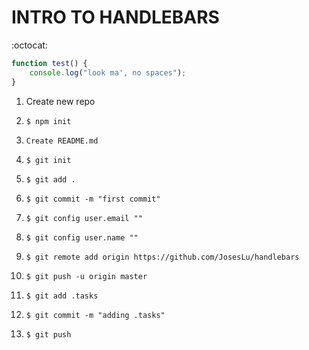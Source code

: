 # INTRO TO HANDLEBARS

:octocat: 

```javascript
function test() {
	console.log("look ma', no spaces");
}
```

1. Create new repo
1. ```$ npm init```
1. ```Create README.md```
1. ```$ git init```
1. ```$ git add .```
1. ```$ git commit -m "first commit"```
1. ```$ git config user.email ""```
1. ```$ git config user.name ""```
1. ```$ git remote add origin https://github.com/JosesLu/handlebars```
1. ```$ git push -u origin master```

1. ```$ git add .tasks```
1. ```$ git commit -m "adding .tasks"```
1. ```$ git push```
